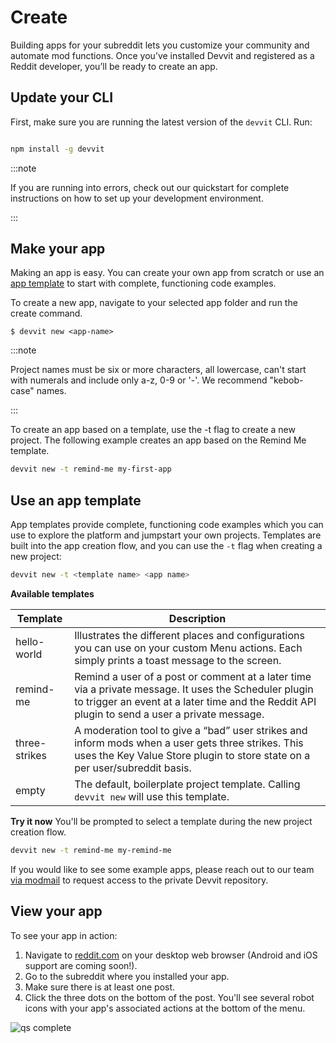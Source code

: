 # Create

Building apps for your subreddit lets you customize your community and automate mod functions. Once you’ve installed Devvit and registered as a Reddit developer, you’ll be ready to create an app.

## Update your CLI

First, make sure you are running the latest version of the `devvit` CLI. Run:

```bash

npm install -g devvit

```

:::note

If you are running into errors, check out our quickstart for complete instructions on how to set up your development environment.

:::

## Make your app

Making an app is easy. You can create your own app from scratch or use an [app template](templates.md) to start with complete, functioning code examples.

To create a new app, navigate to your selected app folder and run the create command.

```
$ devvit new <app-name>
```

:::note

Project names must be six or more characters, all lowercase, can't start with numerals and include only a-z, 0-9 or '-'. We recommend "kebob-case" names.

:::

To create an app based on a template, use the -t flag to create a new project. The following example creates an app based on the Remind Me template.

```bash
devvit new -t remind-me my-first-app
```

## Use an app template

App templates provide complete, functioning code examples which you can use to explore the platform and jumpstart your own projects. Templates are built into the app creation flow, and you can use the `-t` flag when creating a new project:

```bash
devvit new -t <template name> <app name>
```

**Available templates**

| Template      | Description                                                                                                                                                                                            |
| ------------- | ------------------------------------------------------------------------------------------------------------------------------------------------------------------------------------------------------ |
| hello-world   | Illustrates the different places and configurations you can use on your custom Menu actions. Each simply prints a toast message to the screen.                                                         |
| remind-me     | Remind a user of a post or comment at a later time via a private message. It uses the Scheduler plugin to trigger an event at a later time and the Reddit API plugin to send a user a private message. |
| three-strikes | A moderation tool to give a “bad” user strikes and inform mods when a user gets three strikes. This uses the Key Value Store plugin to store state on a per user/subreddit basis.                      |
| empty         | The default, boilerplate project template. Calling `devvit new` will use this template.                                                                                                                |

**Try it now**
You'll be prompted to select a template during the new project creation flow.

```bash
devvit new -t remind-me my-remind-me
```

If you would like to see some example apps, please reach out to our team [via modmail](https://www.reddit.com/message/compose/?to=%2Fr%2FDevvit) to request access to the private Devvit repository.

## View your app

To see your app in action:

1. Navigate to [reddit.com](https://www.reddit.com) on your desktop web browser (Android and iOS support are coming soon!).
2. Go to the subreddit where you installed your app.
3. Make sure there is at least one post.
4. Click the three dots on the bottom of the post. You'll see several robot icons with your app's associated actions at the bottom of the menu.

![qs complete](./assets/qs_complete.png)
